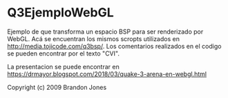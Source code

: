 # Q3EjemploWebGL
Ejemplo de que transforma un espacio BSP para ser renderizado por WebGL. Acá se encuentran los mismos scropts utilizados en http://media.tojicode.com/q3bsp/. Los comentarios realizados en el codigo se pueden encontrar por el texto "CVI".

La presentacion se puede encontrar en https://drmayor.blogspot.com/2018/03/quake-3-arena-en-webgl.html 


Copyright (c) 2009 Brandon Jones
